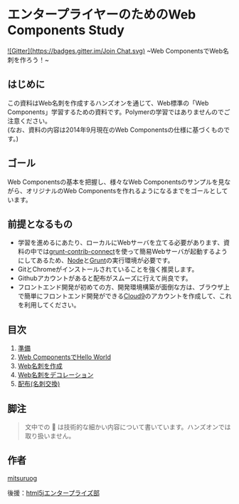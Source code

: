 # エンタープライヤーのためのWeb Components Study
[![Gitter](https://badges.gitter.im/Join Chat.svg)](https://gitter.im/mitsuruog/x-mitsuruog?utm_source=badge&utm_medium=badge&utm_campaign=pr-badge&utm_content=badge)
~Web ComponentsでWeb名刺を作ろう！~

## はじめに

この資料はWeb名刺を作成するハンズオンを通じて、Web標準の「Web Components」学習するための資料です。Polymerの学習ではありませんのでご注意ください。  
(なお、資料の内容は2014年9月現在のWeb Componentsの仕様に基づくものです。)

## ゴール
Web Componentsの基本を把握し、様々なWeb Componentsのサンプルを見ながら、オリジナルのWeb Componentsを作れるようになるまでをゴールとしています。

## 前提となるもの

* 学習を進めるにあたり、ローカルにWebサーバを立てる必要があります、資料の中では[grunt-contrib-connect](https://github.com/gruntjs/grunt-contrib-connect)を使って簡易Webサーバが起動するようにしてあるため、[Node](http://nodejs.org/download/)と[Grunt](http://gruntjs.com/getting-started)の実行環境が必要です。
* GitとChromeがインストールされていることを強く推奨します。
* Githubアカウントがあると配布がスムーズに行えて尚良です。
* フロントエンド開発が初めての方、開発環境構築が面倒な方は、ブラウザ上で簡単にフロントエンド開発ができる[Cloud9](https://c9.io/)のアカウントを作成して、これを利用してください。

## 目次

1. [準備](./001_pre)
2. [Web ComponentsでHello World](./002_hello_world)
3. [Web名刺を作成](./003_create_card)
4. [Web名刺をデコレーション](./004.decoration)
5. [配布(名刺交換)](./005_exchange)

## 脚注

> 文中での :gift_heart: は技術的な細かい内容について書いています。ハンズオンでは取り扱いません。 

## 作者
[mitsuruog](https://github.com/mitsuruog)

後援：[html5jエンタープライズ部](http://www.html5biz.org/)


